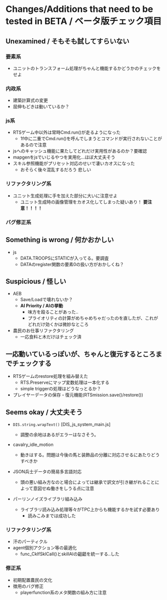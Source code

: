 # Changes/Additions that need to be tested in BETA / ベータ版チェック項目

## Unexamined / そもそも試してすらいない

### 要素系
- ユニットのトランスフォーム処理がちゃんと機能するかどうかのチェックをせよ

### 内政系
- 建築計算式の変更
- 屈伸もどきは動いているか？


### js系
- RTSゲーム中以外は常時Cmd.run()が走るようになった
  - 1f中に二重でCmd.run()を呼んでしまうとコマンドが実行されないことがあるので注意
- jsへのキャッシュ機能に果たしてどれだけ実用性があるのか？要確認
- mapgenをjsでいじるやつを実用化...ほぼ大丈夫そう
- スキル参照機能がプリセット対応のせいで凄いカオスになった
  - おそらく後々混乱するだろう 悲しい
	
### リファクタリング系
- ユニット生成処理に手を加えた部分に大いに注意せよ
	- ユニット生成時の画像管理をカオス化してしまった疑いあり！ **要注意！！！！**

### バグ修正系

## Something is wrong / 何かおかしい
- js
  - DATA.TROOPSにSTATICが入ってる。要調査
  - DATAのregister関数の要素0の扱い方がおかしくね？

## Suspicious / 怪しい
- AEB
  - Save/Loadで壊れないか？
  - **AI Priority / AIの挙動**
    - 味方を殴ることがあった..
    - プライオリティの計算がめちゃめちゃだったのを直したが、これがどれだけ効くかは微妙なところ
- 農民のお仕事リファクタリング
  - 一応食料と木だけはチェック済




## 一応動いているっぽいが、ちゃんと復元するところまでチェックする
- RTSゲームのrestore処理を組み替えた
	- RTS.Preserveにマップ変数処理は一本化する
	- simple triggerの処理はどうなっとるか？
- プレイヤーデータの保存・復元機能(RTSmission.save()/restore())


## Seems okay / 大丈夫そう
- ``DIS.string.wrapText()`` [DIS_js_system_main.js]
  - 調整の余地はあるがエラーはなさそう。
- cavalry_idle_motion
  - 動きはする。問題は今後の馬と装飾品の分離に対応させるにあたりどうすべきか
- JSON兵士データの簡易多言語対応
  - 頭の悪い組み方なのと場合によっては継承で訳文が引き継がれることによって意図せぬ働きをしうる点に注意
	
- パーリンノイズライブラリ組み込み
  - ライブラリ読み込み処理等々がTPC上からも機能するかを試す必要あり
	- 読みこみまでは成功した


### リファクタリング系
- 汗のパーティクル
- agent個別アクション等の最適化
	- func_CkIfSklCall()とskillAIの齟齬を統一する..した

### 修正系
- 初期配置農民の文化
- 徴用のバグ修正
  - playerfunction系のメタ関数の組み方に注意
  
